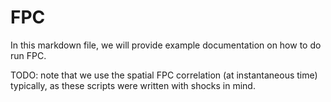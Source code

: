# FPC

In this markdown file, we will provide example documentation on how to do run FPC.


TODO: note that we use the spatial FPC correlation (at instantaneous time) typically, as these scripts were written with shocks in mind.
